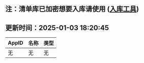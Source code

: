 ## 注：清单库已加密想要入库请使用 ([入库工具](https://github.com/BlankTMing/ManifestAutoUpdate/releases))

## 更新时间：2025-01-03 18:20:45
| AppID | 名称 | 类型  |
| :-------------------- | :----------------------------- | :----------- |
| 无 | 无 | 无 |
